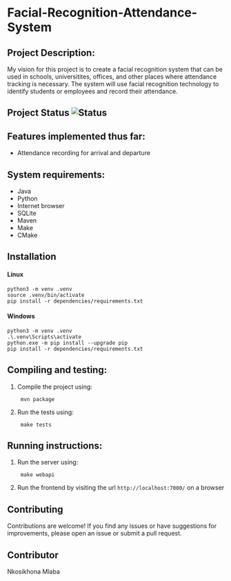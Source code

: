 # Facial-Recognition-Attendance-System

## Project Description:
My vision for this project is to create a facial recognition system that can be used in schools, universitites, offices, and other places where attendance tracking is necessary. The system will use facial recognition technology to identify students or employees and record their attendance.

## Project Status ![Status](https://img.shields.io/badge/status-in%20progress-yellow)

## Features implemented thus far:
- Attendance recording for arrival and departure

## System requirements:
- Java
- Python
- Internet browser
- SQLite
- Maven
- Make
- CMake

## Installation
#### Linux
    python3 -m venv .venv
    source .venv/bin/activate
    pip install -r dependencies/requirements.txt

#### Windows
    python3 -m venv .venv
    .\.venv\Scripts\activate
    python.exe -m pip install --upgrade pip
    pip install -r dependencies/requirements.txt

## Compiling and testing:
1. Compile the project using: 
        
        mvn package
3. Run the tests using:
        
        make tests

## Running instructions:
1. Run the server using:
        
        make webapi

2. Run the frontend by visiting the url `http://localhost:7000/` on a browser

## Contributing

Contributions are welcome! If you find any issues or have suggestions for improvements, please open an issue or submit a pull request.

## Contributor

Nkosikhona Mlaba
